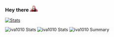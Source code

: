 ### Hey there <img src="https://github.com/iva1010/iva1010/blob/main/jump.gif" width="25px">


[![Stats](https://github-readme-stats.vercel.app/api?username=iva1010&show_icons=true&theme=onedark)](https://github.com/iva1010?tab=repositories)

![iva1010 Stats](https://github-profile-summary-cards.vercel.app/api/cards/repos-per-language?username=iva1010&theme=monokai)
![iva1010 Stats](https://github-profile-summary-cards.vercel.app/api/cards/most-commit-language?username=iva1010&theme=monokai)
![iva1010 Summary](https://github-profile-summary-cards.vercel.app/api/cards/profile-details?username=iva1010&theme=monokai)
